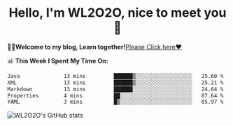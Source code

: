 <h1 align = "center">Hello, I'm WL2O2O, nice to meet you 👋</h1>

🧑‍💻**Welcome to my blog, Learn together!**[Please Click here❤️](https://wl2o2o.github.io)

📊 **This Week I Spent My Time On:**
<!--START_SECTION:waka-->

```txt
Java              13 mins         ██████▒░░░░░░░░░░░░░░░░░░   25.60 %
XML               13 mins         ██████▒░░░░░░░░░░░░░░░░░░   25.21 %
Markdown          13 mins         ██████░░░░░░░░░░░░░░░░░░░   24.64 %
Properties        4 mins          ██░░░░░░░░░░░░░░░░░░░░░░░   07.64 %
YAML              3 mins          █▒░░░░░░░░░░░░░░░░░░░░░░░   05.97 %
```

<!--END_SECTION:waka-->

![WL2O2O's GitHub stats](https://github-readme-stats.vercel.app/api?username=wl2o2o&show_icons=true)


<!--
**WL2O2O/WL2O2O** is a ✨ _special_ ✨ repository because its `README.md` (this file) appears on your GitHub profile.

Here are some ideas to get you started:

- 🔭 I’m currently working on ...
- 🌱 I’m currently learning ...
- 👯 I’m looking to collaborate on ...
- 🤔 I’m looking for help with ...
- 💬 Ask me about ...
- 📫 How to reach me: ...
- 😄 Pronouns: ...
- ⚡ Fun fact: ...
-->
